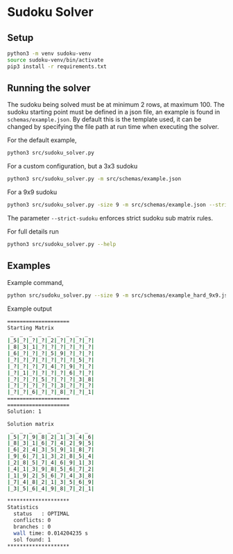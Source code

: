 # Sudoku Solver

## Setup
```sh
python3 -m venv sudoku-venv
source sudoku-venv/bin/activate
pip3 install -r requirements.txt
```

## Running the solver
The sudoku being solved must be at minimum 2 rows, at maximum 100.
The sudoku starting point must be defined in a json file, an example is found in `schemas/example.json`.
By default this is the template used, it can be changed by specifying the file path at run time when executing the solver.

For the default example, 
```sh
python3 src/sudoku_solver.py
```

For a custom configuration, but a 3x3 sudoku
```sh
python3 src/sudoku_solver.py -m src/schemas/example.json
```

For a 9x9 sudoku
```sh
python3 src/sudoku_solver.py -size 9 -m src/schemas/example.json --strict-sudoku
```
The parameter `--strict-sudoku` enforces strict sudoku sub matrix rules.

For full details run
```sh
python3 src/sudoku_solver.py --help
```


## Examples
Example command, 
```sh
python src/sudoku_solver.py --size 9 -m src/schemas/example_hard_9x9.json --strict-sudoku
```

Example output
```sh
====================
Starting Matrix
 ̲  ̲  ̲  ̲  ̲  ̲  ̲  ̲  ̲ 
|̲5|̲?|̲?|̲?|̲2|̲?|̲?|̲?|̲?|
|̲8|̲3|̲1|̲?|̲?|̲?|̲?|̲?|̲?|
|̲6|̲?|̲?|̲?|̲5|̲9|̲?|̲?|̲?|
|̲?|̲?|̲7|̲?|̲?|̲?|̲?|̲5|̲?|
|̲?|̲?|̲?|̲7|̲4|̲?|̲9|̲?|̲?|
|̲?|̲1|̲?|̲?|̲?|̲?|̲6|̲?|̲?|
|̲?|̲?|̲?|̲5|̲?|̲?|̲?|̲3|̲8|
|̲?|̲?|̲?|̲?|̲?|̲3|̲?|̲?|̲?|
|̲?|̲?|̲6|̲?|̲?|̲8|̲?|̲?|̲1|
====================
====================
Solution: 1

Solution matrix
 ̲  ̲  ̲  ̲  ̲  ̲  ̲  ̲  ̲ 
|̲5|̲7|̲9|̲8|̲2|̲1|̲3|̲4|̲6|
|̲8|̲3|̲1|̲6|̲7|̲4|̲2|̲9|̲5|
|̲6|̲2|̲4|̲3|̲5|̲9|̲1|̲8|̲7|
|̲9|̲6|̲7|̲1|̲3|̲2|̲8|̲5|̲4|
|̲2|̲8|̲5|̲7|̲4|̲6|̲9|̲1|̲3|
|̲4|̲1|̲3|̲9|̲8|̲5|̲6|̲7|̲2|
|̲1|̲9|̲2|̲5|̲6|̲7|̲4|̲3|̲8|
|̲7|̲4|̲8|̲2|̲1|̲3|̲5|̲6|̲9|
|̲3|̲5|̲6|̲4|̲9|̲8|̲7|̲2|̲1|

********************
Statistics
  status   : OPTIMAL
  conflicts: 0
  branches : 0
  wall time: 0.014204235 s
  sol found: 1
********************
```